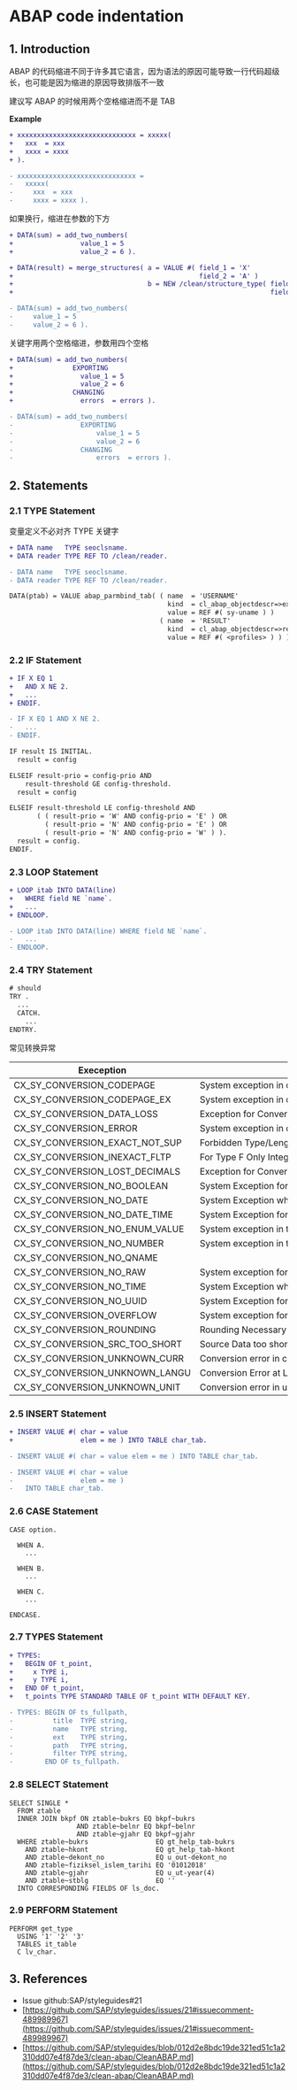 # ABAP code indentation

## 1. Introduction

ABAP 的代码缩进不同于许多其它语言，因为语法的原因可能导致一行代码超级长，也可能是因为缩进的原因导致排版不一致

建议写 ABAP 的时候用两个空格缩进而不是 TAB

**Example**

```diff
+ xxxxxxxxxxxxxxxxxxxxxxxxxxxxxx = xxxxx(
+   xxx  = xxx
+   xxxx = xxxx 
+ ).

- xxxxxxxxxxxxxxxxxxxxxxxxxxxxxx =
-   xxxxx(
-     xxx  = xxx
-     xxxx = xxxx ).
```

如果换行，缩进在参数的下方

```diff
+ DATA(sum) = add_two_numbers(
+                 value_1 = 5
+                 value_2 = 6 ).

+ DATA(result) = merge_structures( a = VALUE #( field_1 = 'X'
+                                               field_2 = 'A' )
+                                  b = NEW /clean/structure_type( field_3 = 'C'
+                                                                 field_4 = 'D' ) ).

- DATA(sum) = add_two_numbers(
-     value_1 = 5
-     value_2 = 6 ).
```

关键字用两个空格缩进，参数用四个空格

```diff
+ DATA(sum) = add_two_numbers(
+               EXPORTING
+                 value_1 = 5
+                 value_2 = 6
+               CHANGING
+                 errors  = errors ).

- DATA(sum) = add_two_numbers(
-                 EXPORTING
-                     value_1 = 5
-                     value_2 = 6
-                 CHANGING
-                     errors  = errors ).
```

## 2. Statements

### 2.1 TYPE Statement
变量定义不必对齐 TYPE 关键字

```diff
+ DATA name   TYPE seoclsname.
+ DATA reader TYPE REF TO /clean/reader.

- DATA name   TYPE seoclsname.
- DATA reader TYPE REF TO /clean/reader.

DATA(ptab) = VALUE abap_parmbind_tab( ( name  = 'USERNAME'
                                        kind  = cl_abap_objectdescr=>exporting
                                        value = REF #( sy-uname ) )
                                      ( name  = 'RESULT'
                                        kind  = cl_abap_objectdescr=>returning
                                        value = REF #( <profiles> ) ) ).
```

### 2.2 IF Statement

```diff
+ IF X EQ 1
+   AND X NE 2.
+   ...
+ ENDIF.

- IF X EQ 1 AND X NE 2.
-   ...
- ENDIF.

IF result IS INITIAL.
  result = config

ELSEIF result-prio = config-prio AND
    result-threshold GE config-threshold.
  result = config

ELSEIF result-threshold LE config-threshold AND
       ( ( result-prio = 'W' AND config-prio = 'E' ) OR
         ( result-prio = 'N' AND config-prio = 'E' ) OR
         ( result-prio = 'N' AND config-prio = 'W' ) ).
  result = config.
ENDIF.
```

### 2.3 LOOP Statement

```diff
+ LOOP itab INTO DATA(line)
+   WHERE field NE `name`.
+   ...
+ ENDLOOP.

- LOOP itab INTO DATA(line) WHERE field NE `name`.
-   ...
- ENDLOOP.
```

### 2.4 TRY Statement

```diff
# should
TRY .
  ...
  CATCH.
    ...
ENDTRY.
```

常见转换异常

| Exeception                     | Description                                              |
| ------------------------------ | -------------------------------------------------------- |
| CX_SY_CONVERSION_CODEPAGE      | System exception in character set conversion             |
| CX_SY_CONVERSION_CODEPAGE_EX   | System exception in character set conversion             |
| CX_SY_CONVERSION_DATA_LOSS     | Exception for Conversions Where Data Is Lost             |
| CX_SY_CONVERSION_ERROR         | System exception in conversion errors                    |
| CX_SY_CONVERSION_EXACT_NOT_SUP | Forbidden Type/Length Combination for MOVE EXACT         |
| CX_SY_CONVERSION_INEXACT_FLTP  | For Type F Only Integers of up to 15 Digits Allowed      |
| CX_SY_CONVERSION_LOST_DECIMALS | Exception for Conversions with Loss of Decimal Places    |
| CX_SY_CONVERSION_NO_BOOLEAN    | System Exception for Conversion Error in xsd:boolean     |
| CX_SY_CONVERSION_NO_DATE       | System Exception when Changing a Date                    |
| CX_SY_CONVERSION_NO_DATE_TIME  | System Exception for Data and Time Conversions           |
| CX_SY_CONVERSION_NO_ENUM_VALUE | System exception in transformation of an enumeration val |
| CX_SY_CONVERSION_NO_NUMBER     | System exception in transformation to a number           |
| CX_SY_CONVERSION_NO_QNAME      |                                                          |
| CX_SY_CONVERSION_NO_RAW        | System exception for overflow in conversion              |
| CX_SY_CONVERSION_NO_TIME       | System Exception when Changing a Time                    |
| CX_SY_CONVERSION_NO_UUID       | System Exception for UUID Conversions                    |
| CX_SY_CONVERSION_OVERFLOW      | System exception for overflow in conversion              |
| CX_SY_CONVERSION_ROUNDING      | Rounding Necessary                                       |
| CX_SY_CONVERSION_SRC_TOO_SHORT | Source Data too short for MOVE EXACT                     |
| CX_SY_CONVERSION_UNKNOWN_CURR  | Conversion error in currency unit                        |
| CX_SY_CONVERSION_UNKNOWN_LANGU | Conversion Error at Language Key                         |
| CX_SY_CONVERSION_UNKNOWN_UNIT  | Conversion error in unit of measurement                  |

### 2.5 INSERT Statement

```diff
+ INSERT VALUE #( char = value
+                 elem = me ) INTO TABLE char_tab.

- INSERT VALUE #( char = value elem = me ) INTO TABLE char_tab.

- INSERT VALUE #( char = value
-                 elem = me ) 
-   INTO TABLE char_tab.
```

### 2.6 CASE Statement

```abap
CASE option.
  
  WHEN A.
    ...
  
  WHEN B.
    ...

  WHEN C.
    ...

ENDCASE.
```

### 2.7 TYPES Statement

```diff
+ TYPES:
+   BEGIN OF t_point,
+     x TYPE i,
+     y TYPE i,
+   END OF t_point,
+   t_points TYPE STANDARD TABLE OF t_point WITH DEFAULT KEY.

- TYPES: BEGIN OF ts_fullpath,
-          title  TYPE string,
-          name   TYPE string,
-          ext    TYPE string,
-          path   TYPE string,
-          filter TYPE string,
-        END OF ts_fullpath.
```

### 2.8 SELECT Statement

```abap
SELECT SINGLE * 
  FROM ztable 
  INNER JOIN bkpf ON ztable~bukrs EQ bkpf~bukrs
                 AND ztable~belnr EQ bkpf~belnr
                 AND ztable~gjahr EQ bkpf~gjahr
  WHERE ztable~bukrs                 EQ gt_help_tab-bukrs
    AND ztable~hkont                 EQ gt_help_tab-hkont
    AND ztable~dekont_no             EQ u_out-dekont_no
    AND ztable~fiziksel_islem_tarihi EQ '01012018'
    AND ztable~gjahr                 EQ u_ut-year(4)
    AND ztable~stblg                 EQ ''
  INTO CORRESPONDING FIELDS OF ls_doc.
```

### 2.9 PERFORM Statement

```abap
PERFORM get_type 
  USING '1' '2' '3' 
  TABLES it_table 
  C lv_char.
```
## 3. References

- Issue github:SAP/styleguides#21
- [https://github.com/SAP/styleguides/issues/21#issuecomment-489989967](https://github.com/SAP/styleguides/issues/21#issuecomment-489989967)
- [https://github.com/SAP/styleguides/blob/012d2e8bdc19de321ed51c1a2310dd07e4f87de3/clean-abap/CleanABAP.md](https://github.com/SAP/styleguides/blob/012d2e8bdc19de321ed51c1a2310dd07e4f87de3/clean-abap/CleanABAP.md)